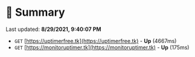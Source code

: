 # 📖 Summary
Last updated: **8/29/2021, 9:40:07 PM**

- `GET` [https://uptimerfree.tk](https://uptimerfree.tk) - **Up** (4667ms)
- `GET` [https://monitoruptimer.tk](https://monitoruptimer.tk) - **Up** (175ms)
